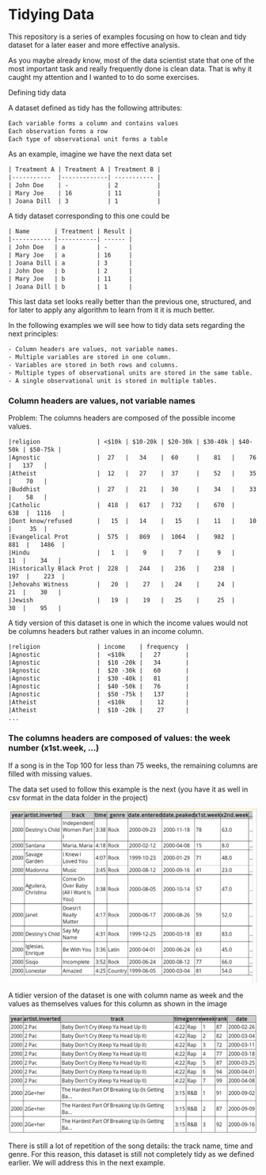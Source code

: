 # Tidying Data

This repository is a series of examples focusing on how to clean and tidy dataset for a later easer 
and more effective analysis.

As you maybe already know, most of the data scientist state that one of the most important task
and really frequently done is clean data. That is why it caught my attention and I wanted to to 
do some exercises.


Defining tidy data

 
A dataset defined as tidy has the following attributes:

    Each variable forms a column and contains values
    Each observation forms a row
    Each type of observational unit forms a table

As an example, imagine we have the next data set
    
    | Treatment A | Treatment A | Treatment B |
    |-----------  |-------------| ----------- |
    | John Doe    | -           | 2           |
    | Mary Joe    | 16          | 11          |
    | Joana Dill  | 3           | 1           |
    
A tidy dataset corresponding to this one could be
    
    | Name       | Treatment | Result |
    |----------- |-----------| ------ |
    | John Doe   | a         | -      |
    | Mary Joe   | a         | 16     |
    | Joana Dill | a         | 3      |
    | John Doe   | b         | 2      |
    | Mary Joe   | b         | 11     |
    | Joana Dill | b         | 1      |
    
    
This last data set looks really better than the previous one, structured, 
and for later to apply any algorithm to learn from it it is much better.

In the following examples we will see how to tidy data sets regarding the next
principles:
 
    - Column headers are values, not variable names.
    - Multiple variables are stored in one column.
    - Variables are stored in both rows and columns.
    - Multiple types of observational units are stored in the same table.
    - A single observational unit is stored in multiple tables. 

### Column headers are values, not variable names

Problem: The columns headers are composed of the possible income values.

    |religion 	             | <$10k | $10-20k | $20-30k | $30-40k | $40-50k | $50-75k |
    |Agnostic 	             |  27 	 |   34    |  60 	 |    81   |    76 	 |   137   |
    |Atheist 	             |  12 	 |   27    |  37 	 |    52   |    35 	 |    70   |
    |Buddhist 	             |  27 	 |   21    |  30 	 |    34   |    33 	 |    58   |
    |Catholic 	             |  418  |	 617   |  732 	 |    670  |    638  |  1116   |
    |Dont know/refused       |   15  | 	 14    |   15 	 |    11   |    10 	 |     35  |
    |Evangelical Prot        |  575  |	 869   |  1064 	 |    982  |    881  |	 1486  |
    |Hindu 	                 |   1 	 |    9    |    7 	 |     9   |     11  |	  34   |
    |Historically Black Prot |	228  |	 244   |   236 	 |    238  |    197  |	  223  |
    |Jehovahs Witness 	     |   20  |	  27   |   24 	 |     24  |     21  |	  30   |
    |Jewish 	             |   19  |	  19   |   25 	 |     25  |     30  |	  95   |

    
A tidy version of this dataset is one in which the income values would not be columns headers but rather values in an income column.

    |religion 	             | income    | frequency  | 
    |Agnostic 	             |  <$10k    |   27       |  
    |Agnostic 	             |  $10 -20k |   34       |  
    |Agnostic 	             |  $20 -30k |   60       |  
    |Agnostic 	             |  $30 -40k |	 81       |  
    |Agnostic                |  $40 -50k | 	 76       |  
    |Agnostic                |  $50 -75k |	 137      |  
    |Atheist 	             |  <$10k    |    12      |  
    |Atheist                 |	$10 -20k |	  27      |
    ...
    
### The columns headers are composed of values: the week number (x1st.week, …)
    
If a song is in the Top 100 for less than 75 weeks, the remaining columns are filled with 
missing values.

The data set used to follow this example is the next (you have it as well in csv format in the data 
folder in the project)

![alt text](https://github.com/vanalex/tidy-data-python/blob/master/images/billboear%20data.png)

A tidier version of the dataset is one with column name as week and the values as themselves 
values for this column as shown in the image

![alt text](https://github.com/vanalex/tidy-data-python/blob/master/images/billboard%20tidier.png)

 There is still a lot of repetition of the song details: the track name, time and genre. For this 
 reason, this dataset is still not completely tidy as we defined earlier. We will address this 
 in the next example.

  
      
    
    